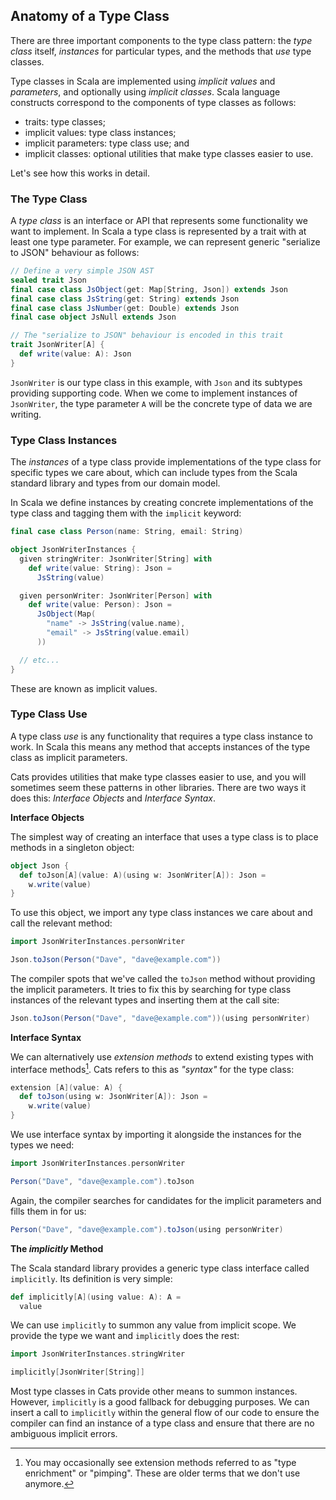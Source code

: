 ## Anatomy of a Type Class

There are three important components to the type class pattern:
the *type class* itself,
*instances* for particular types,
and the methods that *use* type classes.

Type classes in Scala are implemented using *implicit values* and *parameters*,
and optionally using *implicit classes*.
Scala language constructs correspond to the components of type classes as follows:

- traits: type classes;
- implicit values: type class instances;
- implicit parameters: type class use; and
- implicit classes: optional utilities that make type classes easier to use.

Let's see how this works in detail.


### The Type Class

A *type class* is an interface or API
that represents some functionality we want to implement.
In Scala a type class is represented by a trait with at least one type parameter.
For example, we can represent generic "serialize to JSON" behaviour
as follows:

```scala mdoc:silent:reset-object
// Define a very simple JSON AST
sealed trait Json
final case class JsObject(get: Map[String, Json]) extends Json
final case class JsString(get: String) extends Json
final case class JsNumber(get: Double) extends Json
final case object JsNull extends Json

// The "serialize to JSON" behaviour is encoded in this trait
trait JsonWriter[A] {
  def write(value: A): Json
}
```

`JsonWriter` is our type class in this example,
with `Json` and its subtypes providing supporting code.
When we come to implement instances of `JsonWriter`,
the type parameter `A` will be the concrete type of data we are writing.

### Type Class Instances

The *instances* of a type class
provide implementations of the type class for specific types we care about,
which can include types from the Scala standard library
and types from our domain model.

In Scala we define instances by creating
concrete implementations of the type class
and tagging them with the `implicit` keyword:

```scala mdoc:silent
final case class Person(name: String, email: String)

object JsonWriterInstances {
  given stringWriter: JsonWriter[String] with
    def write(value: String): Json =
      JsString(value)

  given personWriter: JsonWriter[Person] with
    def write(value: Person): Json =
      JsObject(Map(
        "name" -> JsString(value.name),
        "email" -> JsString(value.email)
      ))

  // etc...
}
```

These are known as implicit values.


### Type Class Use

A type class *use* is any functionality 
that requires a type class instance to work.
In Scala this means any method 
that accepts instances of the type class as implicit parameters.

Cats provides utilities that make type classes easier to use,
and you will sometimes seem these patterns in other libraries.
There are two ways it does this: *Interface Objects* and *Interface Syntax*.

**Interface Objects**

The simplest way of creating an interface that uses a type class
is to place methods in a singleton object:

```scala mdoc:silent
object Json {
  def toJson[A](value: A)(using w: JsonWriter[A]): Json =
    w.write(value)
}
```

To use this object, we import any type class instances we care about
and call the relevant method:

```scala mdoc:silent
import JsonWriterInstances.personWriter
```

```scala mdoc
Json.toJson(Person("Dave", "dave@example.com"))
```

The compiler spots that we've called the `toJson` method
without providing the implicit parameters.
It tries to fix this by searching for type class instances
of the relevant types and inserting them at the call site:

```scala mdoc:silent
Json.toJson(Person("Dave", "dave@example.com"))(using personWriter)
```

**Interface Syntax**

We can alternatively use *extension methods* to
extend existing types with interface methods[^pimping].
Cats refers to this as *"syntax"* for the type class:

[^pimping]: You may occasionally see extension methods
referred to as "type enrichment" or "pimping".
These are older terms that we don't use anymore.

```scala mdoc:silent
extension [A](value: A) {
  def toJson(using w: JsonWriter[A]): Json =
    w.write(value)
}
```

We use interface syntax by importing it
alongside the instances for the types we need:

```scala mdoc:silent
import JsonWriterInstances.personWriter
```

```scala mdoc
Person("Dave", "dave@example.com").toJson
```

Again, the compiler searches for candidates
for the implicit parameters and fills them in for us:

```scala mdoc:silent
Person("Dave", "dave@example.com").toJson(using personWriter)
```

**The *implicitly* Method**

The Scala standard library provides
a generic type class interface called `implicitly`.
Its definition is very simple:

```scala
def implicitly[A](using value: A): A =
  value
```

We can use `implicitly` to summon any value from implicit scope.
We provide the type we want and `implicitly` does the rest:

```scala mdoc
import JsonWriterInstances.stringWriter

implicitly[JsonWriter[String]]
```

Most type classes in Cats provide other means to summon instances.
However, `implicitly` is a good fallback for debugging purposes.
We can insert a call to `implicitly` within the general flow of our code
to ensure the compiler can find an instance of a type class
and ensure that there are no ambiguous implicit errors.
